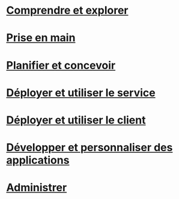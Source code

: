 # [Comprendre et explorer](/rights-management/understand-explore/azure-rights-management)
# [Prise en main](/rights-management/get-started/requirements-azure-rms)
# [Planifier et concevoir](/rights-management/plan-design/deployment-roadmap)
# [Déployer et utiliser le service](/rights-management/deploy-use/activate-service)
# [Déployer et utiliser le client](/rights-management/rms-client/use-client)
# [Développer et personnaliser des applications](/rights-management/develop/developers-guide)
# [Administrer](/rights-management/administer/administer-powershell)


<!--HONumber=Apr16_HO4-->


